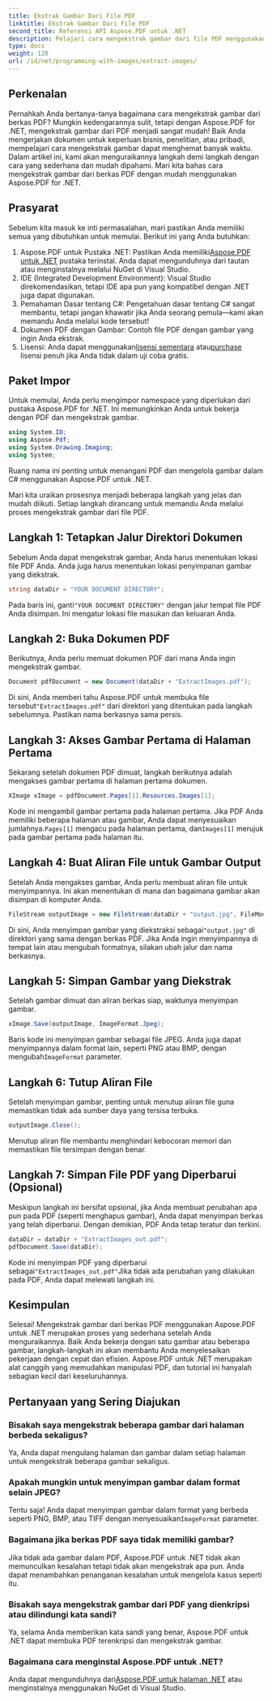 ```yaml
---
title: Ekstrak Gambar Dari File PDF
linktitle: Ekstrak Gambar Dari File PDF
second_title: Referensi API Aspose.PDF untuk .NET
description: Pelajari cara mengekstrak gambar dari file PDF menggunakan Aspose.PDF for .NET dengan panduan langkah demi langkah ini. Mulailah dengan petunjuk yang mudah diikuti.
type: docs
weight: 120
url: /id/net/programming-with-images/extract-images/
---
```

## Perkenalan

Pernahkah Anda bertanya-tanya bagaimana cara mengekstrak gambar dari berkas PDF? Mungkin kedengarannya sulit, tetapi dengan Aspose.PDF for .NET, mengekstrak gambar dari PDF menjadi sangat mudah! Baik Anda mengerjakan dokumen untuk keperluan bisnis, penelitian, atau pribadi, mempelajari cara mengekstrak gambar dapat menghemat banyak waktu. Dalam artikel ini, kami akan menguraikannya langkah demi langkah dengan cara yang sederhana dan mudah dipahami. Mari kita bahas cara mengekstrak gambar dari berkas PDF dengan mudah menggunakan Aspose.PDF for .NET.

## Prasyarat

Sebelum kita masuk ke inti permasalahan, mari pastikan Anda memiliki semua yang dibutuhkan untuk memulai. Berikut ini yang Anda butuhkan:

1.  Aspose.PDF untuk Pustaka .NET: Pastikan Anda memiliki[Aspose.PDF untuk .NET](https://releases.aspose.com/pdf/net/) pustaka terinstal. Anda dapat mengunduhnya dari tautan atau menginstalnya melalui NuGet di Visual Studio.
2. IDE (Integrated Development Environment): Visual Studio direkomendasikan, tetapi IDE apa pun yang kompatibel dengan .NET juga dapat digunakan.
3. Pemahaman Dasar tentang C#: Pengetahuan dasar tentang C# sangat membantu, tetapi jangan khawatir jika Anda seorang pemula—kami akan memandu Anda melalui kode tersebut!
4. Dokumen PDF dengan Gambar: Contoh file PDF dengan gambar yang ingin Anda ekstrak.
5.  Lisensi: Anda dapat menggunakan[lisensi sementara](https://pembelian.aspose.com/temporary-license/) atau[purchase](https://purchase.aspose.com/buy) lisensi penuh jika Anda tidak dalam uji coba gratis.

## Paket Impor

Untuk memulai, Anda perlu mengimpor namespace yang diperlukan dari pustaka Aspose.PDF for .NET. Ini memungkinkan Anda untuk bekerja dengan PDF dan mengekstrak gambar.

```csharp
using System.IO;
using Aspose.Pdf;
using System.Drawing.Imaging;
using System;
```

Ruang nama ini penting untuk menangani PDF dan mengelola gambar dalam C# menggunakan Aspose.PDF untuk .NET.

Mari kita uraikan prosesnya menjadi beberapa langkah yang jelas dan mudah diikuti. Setiap langkah dirancang untuk memandu Anda melalui proses mengekstrak gambar dari file PDF.

## Langkah 1: Tetapkan Jalur Direktori Dokumen

Sebelum Anda dapat mengekstrak gambar, Anda harus menentukan lokasi file PDF Anda. Anda juga harus menentukan lokasi penyimpanan gambar yang diekstrak.

```csharp
string dataDir = "YOUR DOCUMENT DIRECTORY";
```

 Pada baris ini, ganti`"YOUR DOCUMENT DIRECTORY"` dengan jalur tempat file PDF Anda disimpan. Ini mengatur lokasi file masukan dan keluaran Anda.

## Langkah 2: Buka Dokumen PDF

Berikutnya, Anda perlu memuat dokumen PDF dari mana Anda ingin mengekstrak gambar.

```csharp
Document pdfDocument = new Document(dataDir + "ExtractImages.pdf");
```

 Di sini, Anda memberi tahu Aspose.PDF untuk membuka file tersebut`"ExtractImages.pdf"` dari direktori yang ditentukan pada langkah sebelumnya. Pastikan nama berkasnya sama persis.

## Langkah 3: Akses Gambar Pertama di Halaman Pertama

Sekarang setelah dokumen PDF dimuat, langkah berikutnya adalah mengakses gambar pertama di halaman pertama dokumen.

```csharp
XImage xImage = pdfDocument.Pages[1].Resources.Images[1];
```

 Kode ini mengambil gambar pertama pada halaman pertama. Jika PDF Anda memiliki beberapa halaman atau gambar, Anda dapat menyesuaikan jumlahnya.`Pages[1]` mengacu pada halaman pertama, dan`Images[1]` merujuk pada gambar pertama pada halaman itu.

## Langkah 4: Buat Aliran File untuk Gambar Output

Setelah Anda mengakses gambar, Anda perlu membuat aliran file untuk menyimpannya. Ini akan menentukan di mana dan bagaimana gambar akan disimpan di komputer Anda.

```csharp
FileStream outputImage = new FileStream(dataDir + "output.jpg", FileMode.Create);
```

 Di sini, Anda menyimpan gambar yang diekstraksi sebagai`"output.jpg"` di direktori yang sama dengan berkas PDF. Jika Anda ingin menyimpannya di tempat lain atau mengubah formatnya, silakan ubah jalur dan nama berkasnya.

## Langkah 5: Simpan Gambar yang Diekstrak

Setelah gambar dimuat dan aliran berkas siap, waktunya menyimpan gambar.

```csharp
xImage.Save(outputImage, ImageFormat.Jpeg);
```

 Baris kode ini menyimpan gambar sebagai file JPEG. Anda juga dapat menyimpannya dalam format lain, seperti PNG atau BMP, dengan mengubah`ImageFormat` parameter.

## Langkah 6: Tutup Aliran File

Setelah menyimpan gambar, penting untuk menutup aliran file guna memastikan tidak ada sumber daya yang tersisa terbuka.

```csharp
outputImage.Close();
```

Menutup aliran file membantu menghindari kebocoran memori dan memastikan file tersimpan dengan benar.

## Langkah 7: Simpan File PDF yang Diperbarui (Opsional)

Meskipun langkah ini bersifat opsional, jika Anda membuat perubahan apa pun pada PDF (seperti menghapus gambar), Anda dapat menyimpan berkas yang telah diperbarui. Dengan demikian, PDF Anda tetap teratur dan terkini.

```csharp
dataDir = dataDir + "ExtractImages_out.pdf";
pdfDocument.Save(dataDir);
```

 Kode ini menyimpan PDF yang diperbarui sebagai`"ExtractImages_out.pdf"`Jika tidak ada perubahan yang dilakukan pada PDF, Anda dapat melewati langkah ini.

## Kesimpulan

Selesai! Mengekstrak gambar dari berkas PDF menggunakan Aspose.PDF untuk .NET merupakan proses yang sederhana setelah Anda menguraikannya. Baik Anda bekerja dengan satu gambar atau beberapa gambar, langkah-langkah ini akan membantu Anda menyelesaikan pekerjaan dengan cepat dan efisien. Aspose.PDF untuk .NET merupakan alat canggih yang memudahkan manipulasi PDF, dan tutorial ini hanyalah sebagian kecil dari keseluruhannya. 

## Pertanyaan yang Sering Diajukan

### Bisakah saya mengekstrak beberapa gambar dari halaman berbeda sekaligus?
Ya, Anda dapat mengulang halaman dan gambar dalam setiap halaman untuk mengekstrak beberapa gambar sekaligus.

### Apakah mungkin untuk menyimpan gambar dalam format selain JPEG?
 Tentu saja! Anda dapat menyimpan gambar dalam format yang berbeda seperti PNG, BMP, atau TIFF dengan menyesuaikan`ImageFormat` parameter.

### Bagaimana jika berkas PDF saya tidak memiliki gambar?
Jika tidak ada gambar dalam PDF, Aspose.PDF untuk .NET tidak akan memunculkan kesalahan tetapi tidak akan mengekstrak apa pun. Anda dapat menambahkan penanganan kesalahan untuk mengelola kasus seperti itu.

### Bisakah saya mengekstrak gambar dari PDF yang dienkripsi atau dilindungi kata sandi?
Ya, selama Anda memberikan kata sandi yang benar, Aspose.PDF untuk .NET dapat membuka PDF terenkripsi dan mengekstrak gambar.

### Bagaimana cara menginstal Aspose.PDF untuk .NET?
 Anda dapat mengunduhnya dari[Aspose.PDF untuk halaman .NET](https://releases.aspose.com/pdf/net/) atau menginstalnya menggunakan NuGet di Visual Studio.